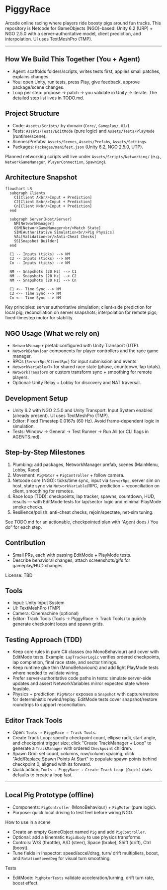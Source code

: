# PiggyRace

Arcade online racing where players ride boosty pigs around fun tracks. This repository is Netcode for GameObjects (NGO)–based: Unity 6.2 (URP) + NGO 2.5.0 with a server‑authoritative model, client prediction, and interpolation. UI uses TextMeshPro (TMP).

---

## How We Build This Together (You + Agent)
- Agent: scaffolds folders/scripts, writes tests first, applies small patches, explains changes.
- You: open Unity, run tests, press Play, give feedback, approve package/scene changes.
- Loop per step: propose → patch → you validate in Unity → iterate. The detailed step list lives in TODO.md.

## Project Structure
- Code: `Assets/Scripts/` by domain (`Core/`, `Gameplay/`, `UI/`).
- Tests: `Assets/Tests/EditMode` (pure logic) and `Assets/Tests/PlayMode` (runtime/scene).
- Scenes/Prefabs: `Assets/Scenes`, `Assets/Prefabs`, `Assets/Settings`.
- Packages: `Packages/manifest.json` (Unity 6.2, NGO 2.5.0, UTP).

Planned networking scripts will live under `Assets/Scripts/Networking/` (e.g., `NetworkGameManager`, `PlayerConnection`, `Spawning`).

## Architecture Snapshot
```mermaid
flowchart LR
  subgraph Clients
    C1[Client A<br/>Input + Prediction]
    C2[Client B<br/>Input + Prediction]
    Cn[Client N<br/>Input + Prediction]
  end

  subgraph Server[Host/Server]
    NM[NetworkManager]
    GSM[NetworkGameManager<br/>Match State]
    SIM[Authoritative Simulation<br/>Pig Physics]
    VAL[Validation<br/>Anti-Cheat Checks]
    SS[Snapshot Builder]
  end

  C1 -- Inputs (ticks) --> NM
  C2 -- Inputs (ticks) --> NM
  Cn -- Inputs (ticks) --> NM

  NM -- Snapshots (20 Hz) --> C1
  NM -- Snapshots (20 Hz) --> C2
  NM -- Snapshots (20 Hz) --> Cn

  C1 <-- Time Sync --> NM
  C2 <-- Time Sync --> NM
  Cn <-- Time Sync --> NM
```

Key principles: server authoritative simulation; client-side prediction for local pig; reconciliation on server snapshots; interpolation for remote pigs; fixed-timestep motor for stability.

## NGO Usage (What we rely on)
- `NetworkManager` prefab configured with Unity Transport (UTP).
- `NetworkBehaviour` components for player controllers and the race game manager.
- RPCs (`ServerRpc`/`ClientRpc`) for input submission and events.
- `NetworkVariable<T>` for shared race state (phase, countdown, lap totals).
- `NetworkTransform` or custom transform sync + smoothing for remote players.
- Optional: Unity Relay + Lobby for discovery and NAT traversal.

## Development Setup
- Unity 6.2 with NGO 2.5.0 and Unity Transport. Input System enabled (already present). UI uses TextMeshPro (TMP).
- Editor: Fixed Timestep 0.0167s (60 Hz). Avoid frame-dependent logic in simulation.
- Tests: Window → General → Test Runner → Run All (or CLI flags in AGENTS.md).

## Step-by-Step Milestones
1) Plumbing: add packages, NetworkManager prefab, scenes (MainMenu, Lobby, Race).
2) Movement: `PigMotor` + `PigController` + follow camera.
3) Netcode core (NGO): ticks/time sync, input via `ServerRpc`, server sim on host, state sync via `NetworkVariable`/RPC, prediction + reconciliation on client, smoothing for remotes.
4) Race loop (TDD): checkpoints, lap tracker, spawns, countdown, HUD, results — with EditMode tests for lap/sector logic and minimal PlayMode smoke checks.
5) Resilience/polish: anti-cheat checks, rejoin/spectate, net-sim tuning.

See TODO.md for an actionable, checkpointed plan with “Agent does / You do” for each step.

## Contribution
- Small PRs, each with passing EditMode + PlayMode tests.
- Describe behavioral changes; attach screenshots/gifs for gameplay/HUD changes.

License: TBD

## Tools
- Input: Unity Input System
- UI: TextMeshPro (TMP)
- Camera: Cinemachine (optional)
 - Editor: Track Tools (Tools → PiggyRace → Track Tools) to quickly generate checkpoint loops and spawn grids.

## Testing Approach (TDD)
- Keep core rules in pure C# classes (no MonoBehaviour) and cover with EditMode tests. Example: `LapTrackerLogic` verifies ordered checkpoints, lap completion, final race state, and sector timings.
- Keep runtime glue thin (MonoBehaviours) and add light PlayMode tests where needed to validate wiring.
- Prefer server-authoritative code paths in tests: simulate server-side updates and assert NetworkVariables mirror expected state where feasible.
- Physics + prediction: `PigMotor` exposes a `Snapshot` with capture/restore for deterministic rewind/replay. EditMode tests cover snapshot/restore roundtrips to support reconciliation.

## Editor Track Tools
- Open: `Tools → PiggyRace → Track Tools`.
- Create Track Loop: specify checkpoint count, ellipse radii, start angle, and checkpoint trigger size; click "Create TrackManager + Loop" to generate a `TrackManager` with ordered `Checkpoint` children.
- Spawn Grid: set count, columns, row/column spacing; click "Add/Replace Spawn Points At Start" to populate spawn points behind checkpoint 0, aligned with its forward.
- Quick action: `Tools → PiggyRace → Create Track Loop (Quick)` uses defaults to create a loop fast.


---

## Local Pig Prototype (offline)
- Components: `PigController` (MonoBehaviour) + `PigMotor` (pure logic).
- Purpose: quick local driving to test feel before wiring NGO.

How to use in a scene
- Create an empty GameObject named `Pig` and add `PigController`.
- Optional: add a kinematic `Rigidbody` to use physics transforms.
- Controls: W/S (throttle), A/D (steer), Space (brake), Shift (drift), Ctrl (boost).
- Tune fields in Inspector: speed/accel/drag, turn/ drift multipliers, boost, and `RotationSpeedDeg` for visual turn smoothing.

Tests
- EditMode: `PigMotorTests` validate acceleration/turning, drift turn rate, boost effect.
